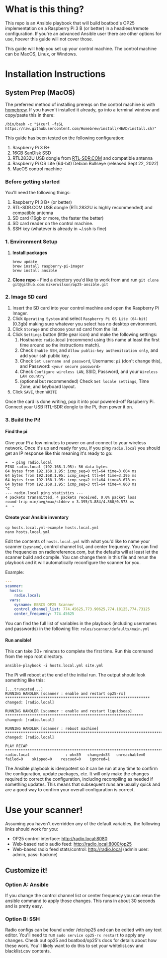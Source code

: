 # What is this thing?
This repo is an Ansible playbook that will build boatbod's OP25 implementation on a Raspberry Pi 3 B (or better) in a
headless/remote configuration.  If you're an advanced Ansible user there are other options for use, hoever this guide
will not cover those.

This guide will help you set up your control machine.  The control machine can be MacOS, Linux, or Windows.

# Installation Instructions

## System Prep (MacOS)
The preferred method of installing prereqs on the control machine is with [homebrew](https://brew.sh/).  If you haven't
installed it already, go into a terminal window and copy/paste this in there:
```shell 
/bin/bash -c "$(curl -fsSL https://raw.githubusercontent.com/Homebrew/install/HEAD/install.sh)"
```
This guide has been tested on the following configuration:
1. Raspberry Pi 3 B+
2. 16GB SanDisk SSD
3. RTL2832U USB dongle from [RTL-SDR.COM](http://www.rtl-sdr.com) and compatible antenna
4. Raspberry Pi OS Lite (64-bit) Debian Bullseye (released Sept 22, 2022)
5. MacOS control machine

### Before getting started
You'll need the following things:
1. Raspberry PI 3 B+ (or better)
2. RTL-SDR.COM USB dongle (RTL2832U is highly recommended) and compatible antenna
2. SD card (16gb or more, the faster the better)
3. SD card reader on the control machine.
4. SSH key (whatever is already in ~/.ssh is fine)

### 1. Environment Setup
1. **Install packages**
    ```shell
    brew update
    brew install raspberry-pi-imager
    brew install ansible
    ```

2. **Clone repo** - Find a directory you'd like to work from and run `git clone git@github.com:mikerwilson/op25-ansible.git`


### 2. Image SD card
1. Insert the SD card into your control machine and open the Raspberry Pi Imager.
2. Click `Operating System` and select `Raspberry Pi OS Lite (64-bit)` (0.3gb) making sure whatever you select has no 
   desktop environment.
3. Click `Storage` and choose your sd card from the list.
4. Click `Settings` button (little gear icon) and make the following settings:
   1. Hostname: `radio`.local (recommend using this name at least the first time around so the instructions match).
   2. Check `Enable SSH`, and `Allow public-key authenitcation only`, and add your ssh public key.
   3. Check `Set username and password`, Username: `pi` (don't change this), and Password: `<your secure password>`
   4. Check `Configure wireless LAN`, SSID, Password, and your `Wireless LAN country`
   5. (optional but recommended) Check `Set locale settings`, Time Zone, and keyboard layout.
5. Click `SAVE`, then `WRITE`

Once the card is done writing, pop it into your powered-off Raspberry Pi.  Connect your USB RTL-SDR dongle to the Pi,
then power it on.

### 3. Build the Pi!
#### Find the pi
Give your Pi a few minutes to power on and connect to your wireless network.  Once it's up and ready for you, if you
ping `radio.local` you should get an IP response like this meaning it's ready to go:
```text
➜  ~ ping radio.local
PING radio.local (192.168.1.95): 56 data bytes
64 bytes from 192.168.1.95: icmp_seq=0 ttl=64 time=3.604 ms
64 bytes from 192.168.1.95: icmp_seq=1 ttl=64 time=3.395 ms
64 bytes from 192.168.1.95: icmp_seq=2 ttl=64 time=3.678 ms
64 bytes from 192.168.1.95: icmp_seq=3 ttl=64 time=4.860 ms
^C
--- radio.local ping statistics ---
4 packets transmitted, 4 packets received, 0.0% packet loss
round-trip min/avg/max/stddev = 3.395/3.884/4.860/0.573 ms
➜  ~
```
#### Create your Ansible inventory
```shell
cp hosts.local.yml-example hosts.local.yml
nano hosts.local.yml
```
Edit the contents of `hosts.local.yml` with what you'd like to name your scanner (`sysname`), control channel list, and 
center frequency.  You can find the frequencies on radioreference.com, but the defaults will at least let the scanner 
build and compile.  You can change them in this file and rerun the playbook and it will automatically reconfigure the 
scanner for you.

Example:
```yaml
---
scanner:
  hosts:
    radio.local:
  vars:
    sysname: EBRCS OP25 Scanner
    control_channel_list: 774.45625,773.90625,774.18125,774.73125
    center_frequency: 774.45625
```

You can find the full list of variables in the playbook (including usernames and passwords) in the following file:
`roles/scanner/defaults/main.yml`

#### Run ansible!
This can take 30+ minutes to complete the first time.  Run this command from the repo root directory.
```shell
ansible-playbook -i hosts.local.yml site.yml
```

The Pi will reboot at the end of the initial run.  The output should look something like this:
```text
[...truncated...]
RUNNING HANDLER [scanner : enable and restart op25-rx] *****************************************************************
changed: [radio.local]

RUNNING HANDLER [scanner : enable and restart liquidsoap] **************************************************************
changed: [radio.local]

RUNNING HANDLER [scanner : reboot machine] *****************************************************************************
changed: [radio.local]

PLAY RECAP *************************************************************************************************************
radio.local                : ok=39   changed=33   unreachable=0    failed=0    skipped=0    rescued=0    ignored=1
```

The Ansible playbook is idempotent so it can be run at any time to confirm the configuration, update packages, etc.  It 
will only make the changes required to correct the configuration, including recompiling as needed if something updates.
This means that subsequent runs are usually quick and are a good way to confirm your overall configuration is correct.

# Use your scanner!
Assuming you haven't overridden any of the default variables, the following links should work for you:
- OP25 control interface: http://radio.local:8080
- Web-based radio audio feed: http://radio.local:8000/op25
- Web-based radio feed stats/control: http://radio.local (admin user: admin, pass: hackme)

## Customize it!
### Option A: Ansible
If you change the control channel list or center frequency you can rerun the ansible command to apply those changes.
This runs in about 30 seconds and is pretty easy.

### Option B: SSH
Radio configs can be found under /etc/op25 and can be edited with any text editor.  You'll need to run 
`sudo service op25-rx restart` to apply any changes.  Check out op25 and boatbod/op25's docs for details about how these
work.  You'll likely want to do this to set your whitelist.csv and blacklist.csv contents.